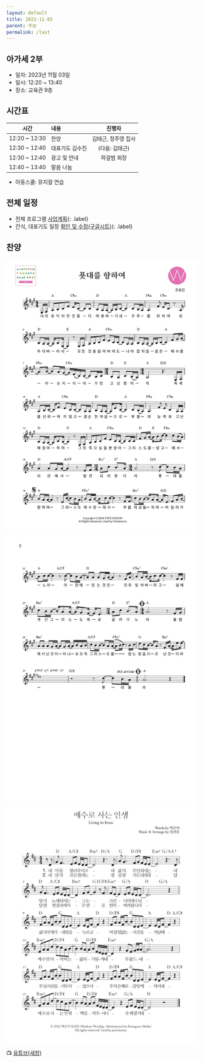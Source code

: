 ```yaml
---
layout: default
title: 2023-11-03
parent: 주보
permalink: /last
---
```


## 아가세 2부
- 일자: 2023년 11월 03일
- 일시: 12:20 ~ 13:40
- 장소: 교육관 9층

## 시간표

|시간| 내용 | 진행자|
|:---:|:-------------------------------------------|:----:|
| 12:20 ~ 12:30 | 찬양 | 김태근, 정주영 집사|
| 12:30 ~ 12:40 | 대표기도 김수진 | (다음: 김태근) |
| 12:30 ~ 12:40 | 광고 및 안내| 하걸범 회장|
| 12:40 ~ 13:40 | 말씀 나눔| |

- 아동스쿨: 뮤지컬 연습

## 전체 일정

- 전체 프로그램 [사업계획](schedule){: .label}
- 간식, 대표기도 일정 [확인 및 수정(구글시트)](https://docs.google.com/spreadsheets/d/1lbI19_aBxfNdhaPLaUOwoYV0HYdjHeSiXNjnpaHt0dw/edit?usp=sharing){: .label}

## 찬양

![](attachments/2023-11-05_1.webp)
![](attachments/2023-11-05_2.jpeg)
![](attachments/2023-11-05_3.jpeg)

📺 [유튜브(새창)](https://www.youtube.com/watch?v=KAIuTUg7iR4&list=PLb8xb_lIoJ_Gtm22n0s37l5B7EJaXIl4B&index=1)
